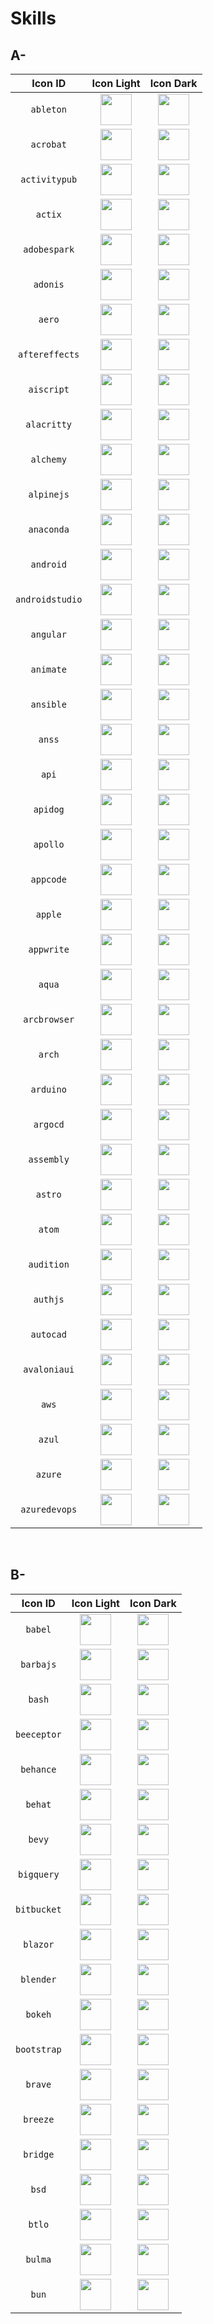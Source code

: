 # Skills

## A-
|                 Icon ID                 |                       Icon Light                       |                       Icon Dark                       |
|:---------------------------------------:| :-----------------------------------------------------:|:-----------------------------------------------------:|
|`ableton`                                |<img src="./icons/Ableton-Light.svg" width="50">        |<img src="./icons/Ableton-Dark.svg" width="50">        |
|`acrobat`                                |<img src="./icons/Acrobat.svg" width="50">              |<img src="./icons/Acrobat.svg" width="50">             |
|`activitypub`                            |<img src="./icons/ActivityPub-Light.svg" width="50">    |<img src="./icons/ActivityPub-Dark.svg" width="50">    |
|`actix`                                  |<img src="./icons/Actix-Light.svg" width="50">          |<img src="./icons/Actix-Dark.svg" width="50">          |
|`adobespark`                             |<img src="./icons/Adobespark.svg" width="50">           |<img src="./icons/Adobespark.svg" width="50">          |
|`adonis`                                 |<img src="./icons/Adonis.svg" width="50">               |<img src="./icons/Adonis.svg" width="50">              |
|`aero`                                   |<img src="./icons/Aero.svg" width="50">                 |<img src="./icons/Aero.svg" width="50">                |
|`aftereffects`                           |<img src="./icons/AfterEffects.svg" width="50">         |<img src="./icons/AfterEffects.svg" width="50">        |
|`aiscript`                               |<img src="./icons/AiScript-Light.svg" width="50">       |<img src="./icons/AiScript-Dark.svg" width="50">       |
|`alacritty`                              |<img src="./icons/Alacritty-Light.svg" width="50">      |<img src="./icons/Alacritty-Dark.svg" width="50">      |
|`alchemy`                                |<img src="./icons/Alchemy-Light.svg" width="50">        |<img src="./icons/Alchemy-Dark.svg" width="50">        |
|`alpinejs`                               |<img src="./icons/AlpineJS-Light.svg" width="50">       |<img src="./icons/AlpineJS-Dark.svg" width="50">       |
|`anaconda`                               |<img src="./icons/Anaconda-Light.svg" width="50">       |<img src="./icons/Anaconda-Dark.svg" width="50">       |
|`android`                                |<img src="./icons/Android-Light.svg" width="50">        |<img src="./icons/Android-Dark.svg" width="50">        |
|`androidstudio`                          |<img src="./icons/AndroidStudio-Light.svg" width="50">  |<img src="./icons/AndroidStudio-Dark.svg" width="50">  |
|`angular`                                |<img src="./icons/Angular-Light.svg" width="50">        |<img src="./icons/Angular-Dark.svg" width="50">        |
|`animate`                                |<img src="./icons/Animate.svg" width="50">              |<img src="./icons/Animate.svg" width="50">             |
|`ansible`                                |<img src="./icons/Ansible.svg" width="50">              |<img src="./icons/Ansible.svg" width="50">             |
|`anss`                                   |<img src="./icons/Anss-Light.svg" width="50">           |<img src="./icons/Anss-Dark.svg" width="50">           |
|`api`                                    |<img src="./icons/Api-Light.svg" width="50">            |<img src="./icons/Api-Dark.svg" width="50">            |
|`apidog`                                 |<img src="./icons/Apidog-Light.svg" width="50">         |<img src="./icons/Apidog-Dark.svg" width="50">         |
|`apollo`                                 |<img src="./icons/Apollo.svg" width="50">               |<img src="./icons/Apollo.svg" width="50">              |
|`appcode`                                |<img src="./icons/Appcode-Light.svg" width="50">        |<img src="./icons/Appcode-Dark.svg" width="50">        |
|`apple`                                  |<img src="./icons/Apple-Light.svg" width="50">          |<img src="./icons/Apple-Dark.svg" width="50">          |
|`appwrite`                               |<img src="./icons/Appwrite.svg" width="50">             |<img src="./icons/Appwrite.svg" width="50">            |
|`aqua`                                   |<img src="./icons/Aqua-Light.svg" width="50">           |<img src="./icons/Aqua-Dark.svg" width="50">           |
|`arcbrowser`                             |<img src="./icons/Arcbrowser-Light.svg" width="50">     |<img src="./icons/Arcbrowser-Dark.svg" width="50">     |
|`arch`                                   |<img src="./icons/Arch-Light.svg" width="50">           |<img src="./icons/Arch-Dark.svg" width="50">           |
|`arduino`                                |<img src="./icons/Arduino.svg" width="50">              |<img src="./icons/Arduino.svg" width="50">             |
|`argocd`                                 |<img src="./icons/Argocd-Light.svg" width="50">         |<img src="./icons/Argocd-Dark.svg" width="50">         |
|`assembly`                               |<img src="./icons/Assembly.svg" width="50">             |<img src="./icons/Assembly.svg" width="50">            |
|`astro`                                  |<img src="./icons/Astro.svg" width="50">                |<img src="./icons/Astro.svg" width="50">               |
|`atom`                                   |<img src="./icons/Atom.svg" width="50">                 |<img src="./icons/Atom.svg" width="50">                |
|`audition`                               |<img src="./icons/Audition.svg" width="50">             |<img src="./icons/Audition.svg" width="50">            |
|`authjs`                                 |<img src="./icons/Authjs-Light.svg" width="50">         |<img src="./icons/Authjs-Dark.svg" width="50">         |
|`autocad`                                |<img src="./icons/AutoCAD-Light.svg" width="50">        |<img src="./icons/AutoCAD-Dark.svg" width="50">        |
|`avaloniaui`                             |<img src="./icons/Avaloniaui.svg" width="50">           |<img src="./icons/Avaloniaui.svg" width="50">          |
|`aws`                                    |<img src="./icons/AWS-Light.svg" width="50">            |<img src="./icons/AWS-Dark.svg" width="50">            |
|`azul`                                   |<img src="./icons/Azul.svg" width="50">                 |<img src="./icons/Azul.svg" width="50">                |
|`azure`                                  |<img src="./icons/Azure-Light.svg" width="50">          |<img src="./icons/Azure-Dark.svg" width="50">          |
|`azuredevops`                            |<img src="./icons/azuredevops-light.svg" width="50">    |<img src="./icons/azuredevops-dark.svg" width="50">    |

</br>

## B-
|                 Icon ID                 |                       Icon Light                       |                       Icon Dark                       |
|:---------------------------------------:| :-----------------------------------------------------:|:-----------------------------------------------------:|
|`babel`                                  |<img src="./icons/Babel.svg" width="50">                |<img src="./icons/Babel.svg" width="50">               |
|`barbajs`                                |<img src="./icons/Barbajs.svg" width="50">              |<img src="./icons/Barbajs.svg" width="50">             |
|`bash`                                   |<img src="./icons/Bash-Light.svg" width="50">           |<img src="./icons/Bash-Dark.svg" width="50">           |
|`beeceptor`                              |<img src="./icons/Beeceptor-Light.svg" width="50">      |<img src="./icons/Beeceptor-Dark.svg" width="50">      |
|`behance`                                |<img src="./icons/Behance.svg" width="50">              |<img src="./icons/Behance.svg" width="50">             |
|`behat`                                  |<img src="./icons/Behat-Light.svg" width="50">          |<img src="./icons/Behat-Dark.svg" width="50">          |
|`bevy`                                   |<img src="./icons/Bevy-Light.svg" width="50">           |<img src="./icons/Bevy-Dark.svg" width="50">           |
|`bigquery`                               |<img src="./icons/Bigquery-Light.svg" width="50">       |<img src="./icons/Bigquery-Dark.svg" width="50">       |
|`bitbucket`                              |<img src="./icons/BitBucket-Light.svg" width="50">      |<img src="./icons/BitBucket-Dark.svg" width="50">      |
|`blazor`                                 |<img src="./icons/Blazor-Light.svg" width="50">         |<img src="./icons/Blazor-Dark.svg" width="50">         |
|`blender`                                |<img src="./icons/Blender-Light.svg" width="50">        |<img src="./icons/Blender-Dark.svg" width="50">        |
|`bokeh`                                  |<img src="./icons/Bokeh-Light.svg" width="50">          |<img src="./icons/Bokeh-Dark.svg" width="50">          |
|`bootstrap`                              |<img src="./icons/Bootstrap.svg" width="50">            |<img src="./icons/Bootstrap.svg" width="50">           |
|`brave`                                  |<img src="./icons/brave-Light.svg" width="50">          |<img src="./icons/brave-Dark.svg" width="50">          |
|`breeze`                                 |<img src="./icons/breeze.svg" width="50">               |<img src="./icons/breeze.svg" width="50">              |
|`bridge`                                 |<img src="./icons/bridge.svg" width="50">               |<img src="./icons/bridge.svg" width="50">              |
|`bsd`                                    |<img src="./icons/BSD-Light.svg" width="50">            |<img src="./icons/BSD-Dark.svg" width="50">            |
|`btlo`                                   |<img src="./icons/btlo-Light.svg" width="50">           |<img src="./icons/btlo-Dark.svg" width="50">           |
|`bulma`                                  |<img src="./icons/bulma-light.svg" width="50">          |<img src="./icons/bulma-dark.svg" width="50">          |
|`bun`                                    |<img src="./icons/Bun-light.svg" width="50">            |<img src="./icons/Bun-Dark.svg" width="50">            |
